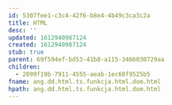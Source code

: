 ```yaml
---
id: 5307fee1-c3c4-42f6-b8e4-4b49c3ca3c2a
title: HTML
desc: ''
updated: 1612940987124
created: 1612940987124
stub: true
parent: 69f594ef-bd53-41b8-a115-3466030729aa
children:
  - 2099f19b-7911-4555-aeab-1ec68f9525b5
fname: ang.dd.html.ts.funkcja.html.dom.html
hpath: ang.dd.html.ts.funkcja.html.dom.html
---
```



